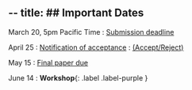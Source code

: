 --
title: ## Important Dates
--

March 20, 5pm Pacific Time
              : [Submission deadline](#)

April 25
      : [Notification of acceptance](#)
        : [(Accept/Reject)](#)

May 15
: [Final paper due](#)

June 14
      : **Workshop**{: .label .label-purple }
